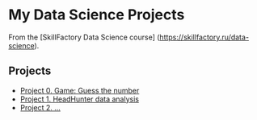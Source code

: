 # My Data Science Projects
 
From the [SkillFactory Data Science course] (https://skillfactory.ru/data-science).
 
## Projects
 
 * [Project 0. Game: Guess the number](https://github.com/KarpitskyAA/sf_data_science/tree/main/Project%200.%20Game%20Guess%20the%20number)
 * [Project 1. HeadHunter data analysis](https://github.com/KarpitskyAA/sf_data_science/tree/main/Project%201.%20HeadHunter)
 * [Project 2. ...]()

